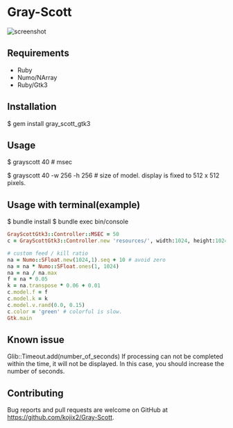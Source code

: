 # Gray-Scott

![screenshot](https://raw.githubusercontent.com/kojix2/Gray-Scott/screenshot/screenshot/screenshot.gif)

## Requirements

* Ruby
* Numo/NArray
* Ruby/Gtk3

## Installation

$ gem install gray_scott_gtk3

## Usage

$ grayscott 40 # msec

$ grayscott 40 -w 256 -h 256 # size of model. display is fixed to 512 x 512 pixels.

## Usage with terminal(example)

$ bundle install
$ bundle exec bin/console

```ruby
GrayScottGtk3::Controller::MSEC = 50
c = GrayScottGtk3::Controller.new 'resources/', width:1024, height:1024

# custom feed / kill ratio
na = Numo::SFloat.new(1024,1).seq + 10 # avoid zero
na = na * Numo::SFloat.ones(1, 1024)
na = na / na.max
f = na * 0.05
k = na.transpose * 0.06 + 0.01
c.model.f = f
c.model.k = k
c.model.v.rand(0.0, 0.15)
c.color = 'green' # colorful is slow. 
Gtk.main
```

## Known issue

Glib::Timeout.add(number_of_seconds)
If processing can not be completed within the time, it will not be displayed. 
In this case, you should increase the number of seconds.

## Contributing

Bug reports and pull requests are welcome on GitHub at https://github.com/kojix2/Gray-Scott.
